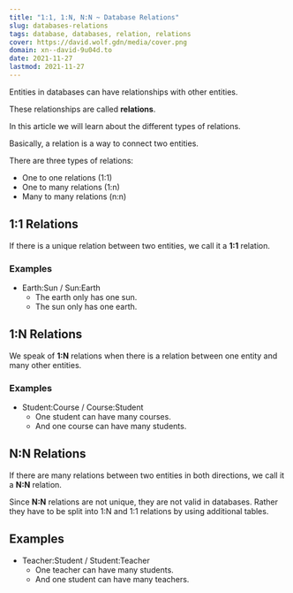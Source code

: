 ```yaml
---
title: "1:1, 1:N, N:N ~ Database Relations"
slug: databases-relations
tags: database, databases, relation, relations
cover: https://david.wolf.gdn/media/cover.png
domain: xn--david-9u04d.to
date: 2021-11-27
lastmod: 2021-11-27
---
```


Entities in databases can have relationships with other entities.

These relationships are called **relations**.

In this article we will learn about the different types of relations.

Basically, a relation is a way to connect two entities.

There are three types of relations:

- One to one relations (1:1)
- One to many relations (1:n)
- Many to many relations (n:n)

## 1:1 Relations

If there is a unique relation between two entities, we call it a **1:1** relation.

### Examples

- Earth:Sun / Sun:Earth
  - The earth only has one sun.
  - The sun only has one earth.

## 1:N Relations

We speak of **1:N** relations when there is a relation between one entity and many other entities.

### Examples

- Student:Course / Course:Student
  - One student can have many courses.
  - And one course can have many students.

## N:N Relations

If there are many relations between two entities in both directions, we call it a **N:N** relation.

Since **N:N** relations are not unique, they are not valid in databases. Rather they have to be split into 1:N and 1:1 relations by using additional tables.

## Examples

- Teacher:Student / Student:Teacher
  - One teacher can have many students.
  - And one student can have many teachers.
